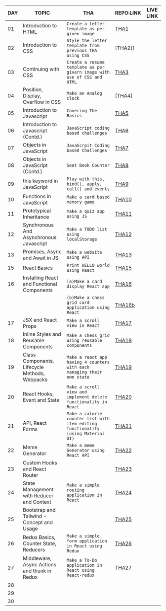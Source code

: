 | DAY 	| TOPIC                                         	| THA                                                                                   	| REPO:LINK                                                              	| LIVE LINK 	|
|-----	|-----------------------------------------------	|---------------------------------------------------------------------------------------	|------------------------------------------------------------------------	|-----------	|
|  01 	| Introduction to HTML                          	| ```Create a letter template as per given image```                                     	| [THA1](https://github.com/bardrock01/Devsnest/tree/main/THA1)          	|           	|
|  02 	| Introduction to CSS                           	| ```Style the letter template from previous THA using CSS```                           	| [THA2](                                                                	|           	|
|  03 	| Continuing with CSS                           	| ```Create a resume template as per givern image with use of CSS and HTML```           	| [THA3](https://github.com/bardrock01/Devsnest/tree/main/THA3)          	|           	|
|  04 	| Position, Display, Overflow in CSS            	| ```Make an Analog clock```                                                            	| [THA4]                                                                 	|           	|
|  05 	| Introduction to Javascript                    	| ```Covering The Basics```                                                             	| [THA5](https://github.com/bardrock01/Devsnest/tree/main/THA5)          	|           	|
|  06 	| Introduction to Javascript (Contd.)           	| ```JavaScript coding based challenges```                                              	| [THA6](https://github.com/bardrock01/Devsnest/tree/main/THA6)          	|           	|
|  07 	| Objects in JavaScript                         	| ```JavaScrpit Coding based Challenges```                                              	| [THA7](https://github.com/bardrock01/Devsnest/tree/main/THA7)          	|           	|
|  08 	| Objects in JavaScript (Contd.)                	| ```Seat Book Counter```                                                               	| [THA8](https://github.com/bardrock01/Devsnest/tree/main/THA8)          	|           	|
|  09 	| this keyword in JavaScript                    	| ```Play with this, bind(), apply, call() and events```                                	| [THA9](https://github.com/bardrock01/Devsnest/tree/main/THA9)          	|           	|
|  10 	| Functions in JavaScript                       	| ```Make a card based memory game```                                                   	| [THA10](https://github.com/bardrock01/Devsnest/tree/main/THA10)        	|           	|
|  11 	| Prototypical Inheritance                      	| ```make a quiz app using JS```                                                        	| [THA11](https://github.com/bardrock01/Devsnest/tree/main/THA11)        	|           	|
|  12 	| Synchronous And Asynchronous Javascript       	| ```Make a TODO list using localStorage```                                             	| [THA12](https://github.com/bardrock01/Devsnest/tree/main/THA12)        	|           	|
|  13 	| Promises, Async and Await in JS               	| ```Make a website using API```                                                        	| [THA13](https://github.com/bardrock01/Devsnest/tree/main/THA13)        	|           	|
|  15 	| React Basics                                  	| ```Print HELLO world using React```                                                   	| [THA15](https://github.com/bardrock01/Devsnest/tree/main/THA15)        	|           	|
|  16 	| Installing React and Functional Components    	| ```(a)Make a card display React app```                                                	| [THA16](https://github.com/bardrock01/Devsnest/tree/main/THA16)        	|           	|
|     	|                                               	| ```(b)Make a chess grid card application using React```                               	| [THA16b](https://github.com/bardrock01/Devsnest/tree/main/THA16.1)     	|           	|
|  17 	| JSX and React Props                           	| ```Make a scroll view in React```                                                     	| [THA17](https://github.com/bardrock01/Devsnest/tree/main/THA17)        	|           	|
| 18  	| Inline Styles and Reusable Components         	| ```Make a chess grid using reusable components```                                     	| [THA18](https://github.com/bardrock01/Devsnest/tree/main/THA18)        	|           	|
| 19  	| Class Components, Lifecycle Methods, Webpacks 	| ```Make a react app having 4 counters with each managing their own state```           	| [THA19](https://github.com/bardrock01/Devsnest/tree/main/THA19)        	|           	|
| 20  	| React Hooks, Event and State                  	| ```Make a scroll view and implement delete functionality in React```                  	| [THA20](https://github.com/bardrock01/Devsnest/tree/main/THA20)        	|           	|
| 21  	| API, React Forms                              	| ```Make a calorie counter list with item editing functionality (using Material UI)``` 	| [THA21](https://github.com/bardrock01/Devsnest/tree/main/THA21)        	|           	|
| 22  	| Meme Generator                                	| ```Make a meme Generator using React API```                                           	| [THA22](https://github.com/bardrock01/Meme-Generator)                  	|           	|
| 23  	| Custom Hooks and React Router                 	|                                                                                       	| [THA23](https://github.com/bardrock01/Devsnest/tree/main/THA23)        	|           	|
| 24  	| State Management with Reducer and Context     	| ```Make a simple routing application in React```                                      	| [THA24](https://github.com/bardrock01/Devsnest/tree/main/THA24)        	|           	|
| 25  	| Bootstrap and Tailwind - Concept and Usage    	|                                                                                       	| [THA25](https://github.com/bardrock01/Devsnest/tree/main/THA25)        	|           	|
| 26  	| Redux Basics, Counter State, Reducers         	| ```Make a simple form application in React using Redux```                             	| [THA26](https://github.com/bardrock01/Devsnest/tree/main/THA26 )       	|           	|
| 27  	| Middleware, Async Actions and thunk in Redux  	| ```Make a To-Do application in React using React-redux```                             	| [THA27](https://github.com/bardrock01/Devsnest/tree/main/THA27/my-app) 	|           	|
| 28  	|                                               	|                                                                                       	|                                                                        	|           	|
| 29  	|                                               	|                                                                                       	|                                                                        	|           	|
| 30  	|                                               	|                                                                                       	|                                                                        	|           	|